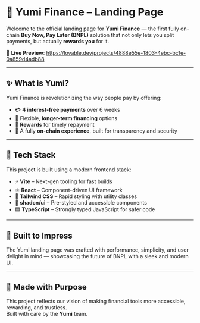 # 💸 Yumi Finance – Landing Page

Welcome to the official landing page for **Yumi Finance** — the first fully on-chain **Buy Now, Pay Later (BNPL)** solution that not only lets you split payments, but actually **rewards you** for it.

🔗 **Live Preview**: https://lovable.dev/projects/4888e55e-1803-4ebc-bc1e-0a859d4adb88

---

## ✨ What is Yumi?

Yumi Finance is revolutionizing the way people pay by offering:

- 💳 **4 interest-free payments** over 6 weeks  
- 📅 Flexible, **longer-term financing** options  
- 🎉 **Rewards** for timely repayment  
- 🔗 A fully **on-chain experience**, built for transparency and security  

---

## 🧱 Tech Stack

This project is built using a modern frontend stack:

- ⚡ **Vite** – Next-gen tooling for fast builds  
- ⚛️ **React** – Component-driven UI framework  
- 🎨 **Tailwind CSS** – Rapid styling with utility classes  
- 🧩 **shadcn/ui** – Pre-styled and accessible components  
- 🟦 **TypeScript** – Strongly typed JavaScript for safer code  

---

## 🚀 Built to Impress

The Yumi landing page was crafted with performance, simplicity, and user delight in mind — showcasing the future of BNPL with a sleek and modern UI.

---

## 💚 Made with Purpose

This project reflects our vision of making financial tools more accessible, rewarding, and trustless.  
Built with care by the **Yumi** team.
